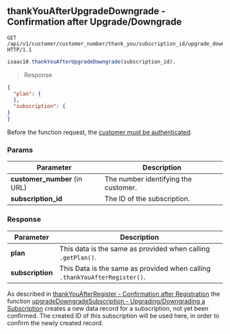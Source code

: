 ## thankYouAfterUpgradeDowngrade - Confirmation after Upgrade/Downgrade


```http
GET /api/v1/customer/customer_number/thank_you/subscription_id/upgrade_downgrade HTTP/1.1
```

```javascript
isaac10.thankYouAfterUpgradeDowngrade(subscription_id);
```

> Response

```json
{
  "plan": {
  },
  "subscription": {
}
}
```


<aside class="success">
Before the function request, the <a href= "#customer-authentication"> customer must be authenticated</a>.
</aside>

### Params

Parameter | Description
----------|-------------
**customer_number** (in URL) | The number identifying the customer.  
**subscription_id** | The ID of the subscription.


### Response

Parameter | Description
----------|-------------
**plan** | This data is the same as provided when calling `.getPlan()`.
**subscription** | This Data is the same as provided when calling `.thankYouAfterRegister()`.

As described in [thankYouAfterRegister - Confirmation after Registration](#confirmation_after_registration) the function [upgradeDowngradeSubscription - Upgrading/Downgrading a Subscription](#upgrade_downgrade) creates a new data record for a subscription, not yet been confirmed. The created ID of this subscription will be used here, in order to confirm the newly created record.
